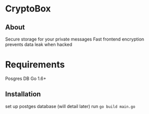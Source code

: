# CryptoBox
## About
Secure storage for your private messages
Fast frontend encryption prevents data leak when hacked

# Requirements
Posgres DB
Go 1.6+

## Installation
set up postges database (will detail later)
run `go build main.go`
